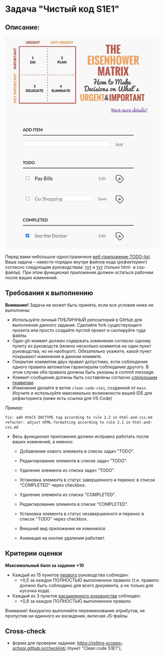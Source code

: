 # Задача "Чистый код S1E1"

## Описание: 

![image](clean-code.png)

Перед вами небольшое одностраничное [веб-приложение TODO-list](https://github.com/KalinkinFiz/task-clean-code).
Ваша задача – навести порядок внутри файлов кода (_рефакторинг_) согласно следующим руководствам:
 [тут](html-and-css.md)
 и [тут](html-and-css-extended.md) (только html- и css-файлы). 
При этом функционал приложения должен остаться рабочим после ваших изменений.

## Требования к выполнению

**Внимание!** Задача не может быть принята, если все условия ниже не выполнены:

- Используйте личный ПУБЛИЧНЫЙ репозиторий в GitHub для выполнения данного задания.
 Сделайте fork существующего проекта или просто создайте пустой проект и скопируйте туда файлы.
- Один git-коммит должен содержать изменения согласно одному пункту из руководств
(можно несколько коммитов на один пункт руководства, но не наоборот).
Обязательно укажите, какой пункт покрывают изменения в данном коммите.
- Покрытие коммитом двух правил допустимо, если соблюдение одного правила автоматом гарантируем соблюдение другого.
В этом случае оба правила должны быть указаны в commit message.
- Коммит-сообщения должны быть составлены согласно [следующим правилам](commits.md).
- Изменения делайте в ветке `clean-code-s1e1`, созданной от `main`.
 Изучите и используйте максимально возможности вашей IDE для рефакторинга (ниже есть ссылки для VS Code)

_Пример:_
```
fix: add Html5 DOCTYPE tag according to rule 2.2 in html-and-css.md
refactor: adjust HTML-formatting according to rule 2.1 in html-and-css.md
```

- Весь функционал приложения должен исправно работать после ваших изменений, а именно:

    - Добавление нового элемента в список задач "TODO".
    - Редактирование элемента в списке задач "TODO".
    - Удаление элемента из списка задач "TODO".
    - Установка элемента в статус завершенного и перенос в список "COMPLETED" через checkbox.

    - Удаление элемента из списка "COMPLETED".
    - Редактирование элемента в списке "COMPLETED".
    - Установка элемента в статус незавершенного и перенос в список "TODO" через checkbox.

    - Внешний вид приложения не изменился.
    - Анимация на кнопке удаления работает.

## Критерии оценки

**Максимальный балл за задание +10**

- Каждый из 15 пунктов [первого](html-and-css.md) руководства соблюден:
    - +0,5 за каждое ПОЛНОСТЬЮ выполненное правило
    (т.е. правило должно быть соблюдено для всего документа, а не только для кусочка кода).
- Каждый из 3 пунктов [расширенного руководства](html-and-css-extended.md) соблюден: 
    - +0,8 за каждое ПОЛНОСТЬЮ выполненное правило.

Внимание! Аккуратно выполняйте переименование атрибутов, не пропустив ни единного их вхождения, включая JS-файлы.

## Cross-check
- форма для проверки задания: https://rolling-scopes-school.github.io/checklist/ (пункт "Clean code S1E1");
